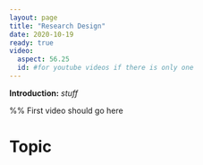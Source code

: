 ```yaml
---
layout: page
title: "Research Design"
date: 2020-10-19
ready: true
video:
  aspect: 56.25
  id: #for youtube videos if there is only one
---
```


**Introduction:** *stuff*

%% First video should go here

# Topic
